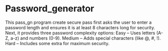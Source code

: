# Password_generator
This pass_gn program create secure pass first asks the user to enter a password length and ensures it is at least 8 characters long for security.  Next, it provides three password complexity options:  Easy – Uses letters (A-Z, a-z) and numbers (0-9).  Medium – Adds special characters (like @, #, !).  Hard – Includes some extra for maximum security.
